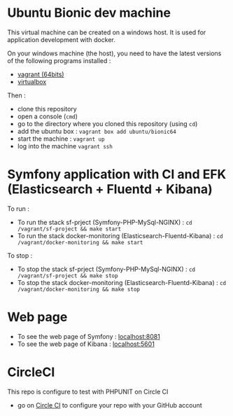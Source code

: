 # Ubuntu Bionic dev machine

This virtual machine can be created on a windows host.
It is used for application development with docker.

On your windows machine (the host), you need to have the latest versions of the
following programs installed :
- [vagrant (64bits)](https://www.vagrantup.com/downloads.html)
- [virtualbox](https://www.virtualbox.org/wiki/Downloads)

Then :
- clone this repository
- open a console (`cmd`)
- go to the directory where you cloned this repository (using `cd`)
- add the ubuntu box : `vagrant box add ubuntu/bionic64`
- start the machine : `vagrant up`
- log into the machine `vagrant ssh`

# Symfony application with CI and EFK (Elasticsearch + Fluentd + Kibana)

To run :
- To run the stack sf-prject (Symfony-PHP-MySql-NGINX) : `cd /vagrant/sf-project && make start`
- To run the stack docker-monitoring (Elasticsearch-Fluentd-Kibana) : `cd /vagrant/docker-monitoring && make start`

To stop :
- To stop the stack sf-prject (Symfony-PHP-MySql-NGINX) : `cd /vagrant/sf-project && make stop`
- To stop the stack docker-monitoring (Elasticsearch-Fluentd-Kibana) : `cd /vagrant/docker-monitoring && make stop`

# Web page

- To see the web page of Symfony : [localhost:8081](http://localhost:8081/)
- To see the web page of Kibana : [localhost:5601](http://localhost:5601)

# CircleCI

This repo is configure to test with PHPUNIT on Circle CI
- go on [Circle CI](https://circleci.com/) to configure your repo with your GitHub account

